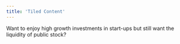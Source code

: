 ```yaml
---
title: 'Tiled Content'
---
```


Want to enjoy high growth investments in start-ups but still want the liquidity of public stock?
